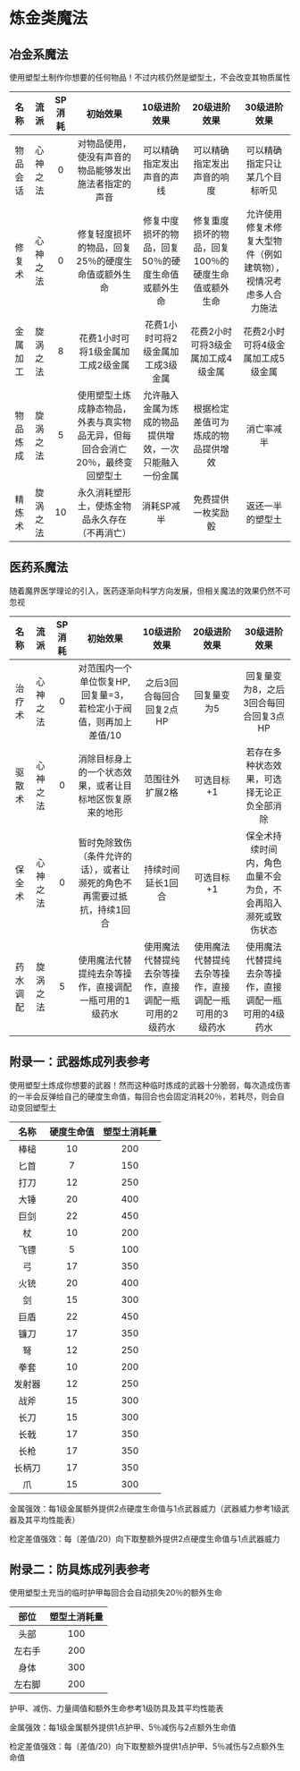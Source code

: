 # 炼金类魔法

## 冶金系魔法

使用塑型土制作你想要的任何物品！不过内核仍然是塑型土，不会改变其物质属性

名称|流派|SP消耗|初始效果|10级进阶效果|20级进阶效果|30级进阶效果
:--:|:--:|:--:|:--:|:--:|:--:|:--:
物品会话|心神之法|0|对物品使用，使没有声音的物品能够发出施法者指定的声音|可以精确指定发出声音的声线|可以精确指定发出声音的响度|可以精确指定只让某几个目标听见
修复术|心神之法|0|修复轻度损坏的物品，回复25％的硬度生命值或额外生命|修复中度损坏的物品，回复50％的硬度生命值或额外生命|修复重度损坏的物品，回复100％的硬度生命值或额外生命|允许使用修复术修复大型物件（例如建筑物），视情况考虑多人合力施法
金属加工|旋涡之法|8|花费1小时可将1级金属加工成2级金属|花费1小时可将2级金属加工成3级金属|花费2小时可将3级金属加工成4级金属|花费2小时可将4级金属加工成5级金属
物品炼成|旋涡之法|5|使用塑型土炼成静态物品，外表与真实物品无异，但每回合会消亡20％，最终变回塑型土|允许融入金属为炼成的物品提供增效，一次只能融入一份金属|根据检定差值可为炼成的物品提供增效|消亡率减半
精炼术|旋涡之法|10|永久消耗塑形土，使炼金物品永久存在（不再消亡）|消耗SP减半|免费提供一枚奖励骰|返还一半的塑型土

## 医药系魔法

随着魔界医学理论的引入，医药逐渐向科学方向发展，但相关魔法的效果仍然不可忽视

名称|流派|SP消耗|初始效果|10级进阶效果|20级进阶效果|30级进阶效果
:--:|:--:|:--:|:--:|:--:|:--:|:--:
治疗术|心神之法|0|对范围内一个单位恢复HP,回复量=3，若检定小于阀值，则再加上差值/10|之后3回合每回合回复2点HP|回复量变为5|回复量变为8，之后3回合每回合回复3点HP
驱散术|心神之法|0|消除目标身上的一个状态效果，或者让目标地区恢复原来的地形|范围往外扩展2格|可选目标+1|若存在多种状态效果，可选择无论正负全部消除
保全术|心神之法|0|暂时免除致伤（条件允许的话），或者让濒死的角色不再需要过抵抗，持续1回合|持续时间延长1回合|可选目标+1|保全术持续时间内，角色血量不会为负，不会再陷入濒死或致伤状态
药水调配|旋涡之法|5|使用魔法代替提纯去杂等操作，直接调配一瓶可用的1级药水|使用魔法代替提纯去杂等操作，直接调配一瓶可用的2级药水|使用魔法代替提纯去杂等操作，直接调配一瓶可用的3级药水|使用魔法代替提纯去杂等操作，直接调配一瓶可用的4级药水

## 附录一：武器炼成列表参考

使用塑型土炼成你想要的武器！然而这种临时炼成的武器十分脆弱，每次造成伤害的一半会反弹给自己的硬度生命值，每回合也会固定消耗20％，若耗尽，则会自动变回塑型土

名称|硬度生命值|塑型土消耗量
:--:|:--:|:--:
棒槌|10|200
匕首|7|150
打刀|12|250
大锤|20|400
巨剑|22|450
杖|10|200
飞镖|5|100
弓|17|350
火铳|20|400
剑|15|300
巨盾|22|450
镰刀|17|350
弩|12|250
拳套|10|200
发射器|12|250
战斧|15|300
长刀|15|300
长戟|17|350
长枪|17|350
长柄刀|17|350
爪|15|300

金属强效：每1级金属额外提供2点硬度生命值与1点武器威力（武器威力参考1级武器及其平均性能表）

检定差值强效：每（差值/20）向下取整额外提供2点硬度生命值与1点武器威力

## 附录二：防具炼成列表参考

使用塑型土充当的临时护甲每回合会自动损失20％的额外生命

部位|塑型土消耗量
:--:|:--:
头部|100
左右手|200
身体|300
左右脚|200

护甲、减伤、力量阈值和额外生命参考1级防具及其平均性能表

金属强效：每1级金属额外提供1点护甲、5％减伤与2点额外生命值

检定差值强效：每（差值/20）向下取整额外提供1点护甲、5％减伤与2点额外生命值
